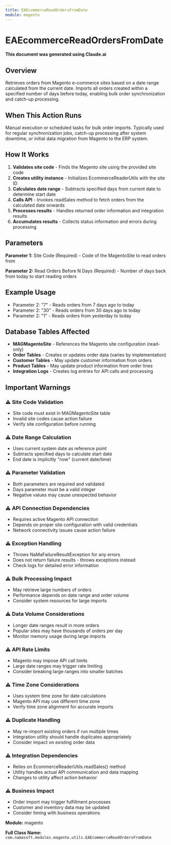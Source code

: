 ```yaml
---
title: EAEcommerceReadOrdersFromDate
module: magento
---
```



<div class='entity-flows'>

# EAEcommerceReadOrdersFromDate

**This document was generated using Claude.ai**

## Overview

Retrieves orders from Magento e-commerce sites based on a date range calculated from the current date. Imports all orders created within a specified number of days before today, enabling bulk order synchronization and catch-up processing.

## When This Action Runs

Manual execution or scheduled tasks for bulk order imports. Typically used for regular synchronization jobs, catch-up processing after system downtime, or initial data migration from Magento to the ERP system.

## How It Works

1. **Validates site code** - Finds the Magento site using the provided site code
2. **Creates utility instance** - Initializes EcommerceReaderUtils with the site ID
3. **Calculates date range** - Subtracts specified days from current date to determine start date
4. **Calls API** - Invokes readSales method to fetch orders from the calculated date onwards
5. **Processes results** - Handles returned order information and integration results
6. **Accumulates results** - Collects status information and errors during processing

## Parameters

**Parameter 1:** Site Code (Required) - Code of the MagentoSite to read orders from

**Parameter 2:** Read Orders Before N Days (Required) - Number of days back from today to start reading orders

## Example Usage

- Parameter 2: "7" - Reads orders from 7 days ago to today
- Parameter 2: "30" - Reads orders from 30 days ago to today
- Parameter 2: "1" - Reads orders from yesterday to today

## Database Tables Affected

- **MAGMagentoSite** - References the Magento site configuration (read-only)
- **Order Tables** - Creates or updates order data (varies by implementation)
- **Customer Tables** - May update customer information from orders
- **Product Tables** - May update product information from order lines
- **Integration Logs** - Creates log entries for API calls and processing

## Important Warnings

### ⚠️ Site Code Validation
- Site code must exist in MAGMagentoSite table
- Invalid site codes cause action failure
- Verify site configuration before running

### ⚠️ Date Range Calculation
- Uses current system date as reference point
- Subtracts specified days to calculate start date
- End date is implicitly "now" (current date/time)

### ⚠️ Parameter Validation
- Both parameters are required and validated
- Days parameter must be a valid integer
- Negative values may cause unexpected behavior

### ⚠️ API Connection Dependencies
- Requires active Magento API connection
- Depends on proper site configuration with valid credentials
- Network connectivity issues cause action failure

### ⚠️ Exception Handling
- Throws NaMaFailureResultException for any errors
- Does not return failure results - throws exceptions instead
- Check logs for detailed error information

### ⚠️ Bulk Processing Impact
- May retrieve large numbers of orders
- Performance depends on date range and order volume
- Consider system resources for large imports

### ⚠️ Data Volume Considerations
- Longer date ranges result in more orders
- Popular sites may have thousands of orders per day
- Monitor memory usage during large imports

### ⚠️ API Rate Limits
- Magento may impose API call limits
- Large date ranges may trigger rate limiting
- Consider breaking large ranges into smaller batches

### ⚠️ Time Zone Considerations
- Uses system time zone for date calculations
- Magento API may use different time zone
- Verify time zone alignment for accurate imports

### ⚠️ Duplicate Handling
- May re-import existing orders if run multiple times
- Integration utility should handle duplicates appropriately
- Consider impact on existing order data

### ⚠️ Integration Dependencies
- Relies on EcommerceReaderUtils.readSales() method
- Utility handles actual API communication and data mapping
- Changes to utility affect action behavior

### ⚠️ Business Impact
- Order import may trigger fulfillment processes
- Customer and inventory data may be updated
- Consider timing with business operations

**Module:** magento

**Full Class Name:** `com.namasoft.modules.magento.utils.EAEcommerceReadOrdersFromDate`


</div>